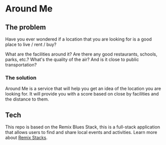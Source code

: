 # Around Me

## The problem

Have you ever wondered if a location that you are looking for is a good place to live / rent / buy?

What are the facilities around it? Are there any good restaurants, schools, parks, etc.?
What's the quality of the air? And is it close to public transportation?

### The solution

Around Me is a service that will help you get an idea of the location you are looking for.
It will provide you with a score based on close by facilities and the distance to them.


## Tech

This repo is based on the Remix Blues Stack, this is a full-stack application that allows users to find and share local events and activities.
Learn more about [Remix Stacks](https://remix.run/stacks).